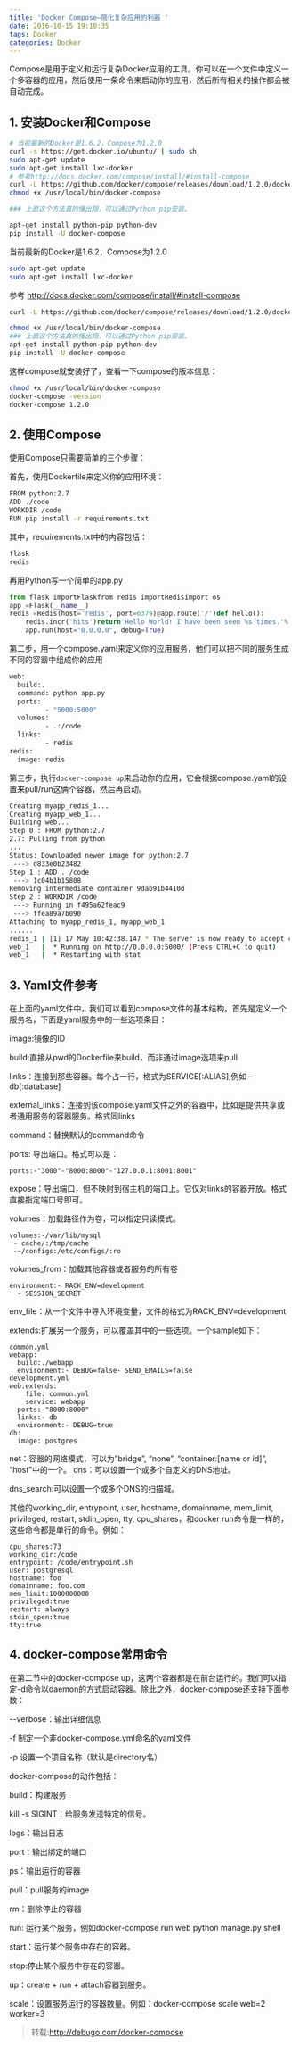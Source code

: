 ```yaml
---
title: 'Docker Compose—简化复杂应用的利器 '
date: 2016-10-15 19:10:35
tags: Docker
categories: Docker
---
```

Compose是用于定义和运行复杂Docker应用的工具。你可以在一个文件中定义一个多容器的应用，然后使用一条命令来启动你的应用，然后所有相关的操作都会被自动完成。
<!-- more --> 
## 1. 安装Docker和Compose
```bash
# 当前最新的Docker是1.6.2，Compose为1.2.0
curl -s https://get.docker.io/ubuntu/ | sudo sh
sudo apt-get update
sudo apt-get install lxc-docker
# 参考http://docs.docker.com/compose/install/#install-compose
curl -L https://github.com/docker/compose/releases/download/1.2.0/docker-compose-`uname -s`-`uname -m` &gt; /usr/local/bin/docker-compose
chmod +x /usr/local/bin/docker-compose
```
```bash
### 上面这个方法真的慢出翔，可以通过Python pip安装。

apt-get install python-pip python-dev
pip install -U docker-compose
```

当前最新的Docker是1.6.2，Compose为1.2.0
```bash
sudo apt-get update
sudo apt-get install lxc-docker
```
参考 http://docs.docker.com/compose/install/#install-compose
```bash
curl -L https://github.com/docker/compose/releases/download/1.2.0/docker-compose-uname -s-uname -m > /usr/local/bin/docker-compose curl -L https://github.com/docker/compose/releases/download/1.2.0/docker-compose-uname -s-uname -m > /usr/local/bin/docker-compose

chmod +x /usr/local/bin/docker-compose
### 上面这个方法真的慢出翔，可以通过Python pip安装。
apt-get install python-pip python-dev
pip install -U docker-compose
```
这样compose就安装好了，查看一下compose的版本信息：

```bash
chmod +x /usr/local/bin/docker-compose
docker-compose -version
docker-compose 1.2.0
```
## 2. 使用Compose
使用Compose只需要简单的三个步骤：

首先，使用Dockerfile来定义你的应用环境：
```bash
FROM python:2.7
ADD ./code
WORKDIR /code
RUN pip install -r requirements.txt
```
其中，requirements.txt中的内容包括：

```bash
flask
redis
```
再用Python写一个简单的app.py
```python
from flask importFlaskfrom redis importRedisimport os
app =Flask(__name__)
redis =Redis(host='redis', port=6379)@app.route('/')def hello():
    redis.incr('hits')return'Hello World! I have been seen %s times.'% redis.get('hits')if __name__ =="__main__":
    app.run(host="0.0.0.0", debug=True)
```
第二步，用一个compose.yaml来定义你的应用服务，他们可以把不同的服务生成不同的容器中组成你的应用
```bash
web:
  build:.
  command: python app.py
  ports:
         - "5000:5000"
  volumes:
         - .:/code
  links:
         - redis
redis:
  image: redis
```
第三步，执行``docker-compose up``来启动你的应用，它会根据compose.yaml的设置来pull/run这俩个容器，然后再启动。
```bash
Creating myapp_redis_1...
Creating myapp_web_1...
Building web...
Step 0 : FROM python:2.7
2.7: Pulling from python
...
Status: Downloaded newer image for python:2.7
 ---> d833e0b23482
Step 1 : ADD . /code
 ---> 1c04b1b15808
Removing intermediate container 9dab91b4410d
Step 2 : WORKDIR /code
 ---> Running in f495a62feac9
 ---> ffea89a7b090
Attaching to myapp_redis_1, myapp_web_1
......
redis_1 | [1] 17 May 10:42:38.147 * The server is now ready to accept connections on port 6379
web_1   |  * Running on http://0.0.0.0:5000/ (Press CTRL+C to quit)
web_1   |  * Restarting with stat
```
## 3. Yaml文件参考

在上面的yaml文件中，我们可以看到compose文件的基本结构。首先是定义一个服务名，下面是yaml服务中的一些选项条目：

image:镜像的ID

build:直接从pwd的Dockerfile来build，而非通过image选项来pull

links：连接到那些容器。每个占一行，格式为SERVICE[:ALIAS],例如 – db[:database]

external_links：连接到该compose.yaml文件之外的容器中，比如是提供共享或者通用服务的容器服务。格式同links

command：替换默认的command命令

ports: 导出端口。格式可以是：

```
ports:-"3000"-"8000:8000"-"127.0.0.1:8001:8001"
```
expose：导出端口，但不映射到宿主机的端口上。它仅对links的容器开放。格式直接指定端口号即可。

volumes：加载路径作为卷，可以指定只读模式。
```
volumes:-/var/lib/mysql
 - cache/:/tmp/cache
 -~/configs:/etc/configs/:ro
 ```
 volumes_from：加载其他容器或者服务的所有卷
```
environment:- RACK_ENV=development
  - SESSION_SECRET
```
env_file：从一个文件中导入环境变量，文件的格式为RACK_ENV=development

extends:扩展另一个服务，可以覆盖其中的一些选项。一个sample如下：
```
common.yml
webapp:
  build:./webapp
  environment:- DEBUG=false- SEND_EMAILS=false
development.yml
web:extends:
    file: common.yml
    service: webapp
  ports:-"8000:8000"
  links:- db
  environment:- DEBUG=true
db:
  image: postgres
```
net：容器的网络模式，可以为”bridge”, “none”, “container:[name or id]”, “host”中的一个。
dns：可以设置一个或多个自定义的DNS地址。

dns_search:可以设置一个或多个DNS的扫描域。

其他的working_dir, entrypoint, user, hostname, domainname, mem_limit, privileged, restart, stdin_open, tty, cpu_shares，和docker run命令是一样的，这些命令都是单行的命令。例如：

```
cpu_shares:73
working_dir:/code
entrypoint: /code/entrypoint.sh
user: postgresql
hostname: foo
domainname: foo.com
mem_limit:1000000000
privileged:true
restart: always
stdin_open:true
tty:true
```
## 4. docker-compose常用命令

在第二节中的docker-compose up，这两个容器都是在前台运行的。我们可以指定-d命令以daemon的方式启动容器。除此之外，docker-compose还支持下面参数：

--verbose：输出详细信息

-f 制定一个非docker-compose.yml命名的yaml文件

-p 设置一个项目名称（默认是directory名）

docker-compose的动作包括：

build：构建服务

kill -s SIGINT：给服务发送特定的信号。

logs：输出日志

port：输出绑定的端口

ps：输出运行的容器

pull：pull服务的image

rm：删除停止的容器

run: 运行某个服务，例如docker-compose run web
python manage.py shell

start：运行某个服务中存在的容器。

stop:停止某个服务中存在的容器。

up：create + run + attach容器到服务。

scale：设置服务运行的容器数量。例如：docker-compose scale web=2 worker=3

>转载:http://debugo.com/docker-compose
                                   
